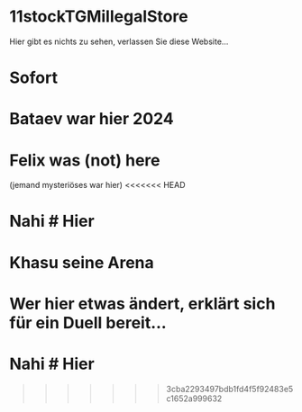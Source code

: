 # 11stockTGMillegalStore
Hier gibt es nichts zu sehen, verlassen Sie diese Website...
# Sofort
# Bataev war hier 2024
# Felix was (not) here
(jemand mysteriöses war hier)
<<<<<<< HEAD
# Nahi # Hier #
# Khasu seine Arena 
Wer hier etwas ändert, erklärt sich für ein Duell bereit...
=======
# Nahi # Hier 
>>>>>>> 3cba2293497bdb1fd4f5f92483e5c1652a999632
